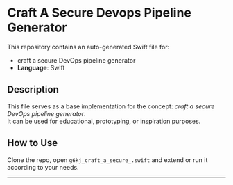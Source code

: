 # Craft A Secure Devops Pipeline Generator

This repository contains an auto-generated Swift file for:

- craft a secure DevOps pipeline generator
- **Language**: Swift

## Description

This file serves as a base implementation for the concept: *craft a secure DevOps pipeline generator*.  
It can be used for educational, prototyping, or inspiration purposes.

## How to Use

Clone the repo, open `g6kj_craft_a_secure_.swift` and extend or run it according to your needs.

---


